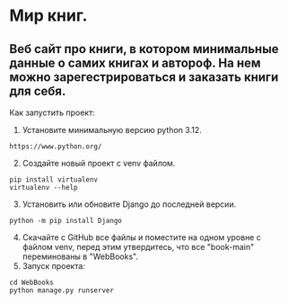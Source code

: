# Мир книг.

## Веб сайт про книги, в котором минимальные данные о самих книгах и автороф. На нем можно зарегестрироваться и заказать книги для себя.

Как запустить проект:

1) Установите минимальную версию python 3.12.
```
https://www.python.org/
```
2) Создайте новый проект с venv файлом.
```
pip install virtualenv
virtualenv --help
```
3) Установить или обновите Django до последней версии.
```
python -m pip install Django
```
4) Скачайте с GitHub все файлы и поместите на одном уровне с файлом venv, перед этим утвердитесь, что все "book-main" переминованы в "WebBooks".
5) Запуск проекта:
```
cd WebBooks
python manage.py runserver
```
